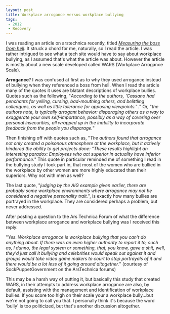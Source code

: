```yaml
---
layout: post
title: Workplace arrogance versus workplace bullying  
tags: 
 - 2012
 - Recovery
---
```


I was reading an article on arstechnica recently, titled *[Measuring the boss from hell](http://arstechnica.com/science/2012/07/measuring-the-boss-from-hell/?comments=1&post=23104152#comment-23104152)*.  It struck a chord for me, naturally, so I read the article.  I was rather intrigued to see what a tech site would have to say about workplace bullying, as I assumed that's what the article was about.  However the article is mostly about a new scale developed called WARS (Workplace Arrogance Scale).  

**Arrogance**?  I was confused at first as to why they used arrogance instead of bullying when they referenced a boss from hell.  When I read the article many of the quotes it uses are blatant descriptions of workplace bullies.  Quotes such as the following, "*According to the authors, 'Cassano had penchants for yelling, cursing, bad-mouthing others, and belittling colleagues, as well as little tolerance for opposing viewpoints.' .*" Or, "*the authors note, is typically arrogant behavior: disparaging others as a way to exaggerate your own self-importance, possibly as a way of covering over personal insecurities, all wrapped up in the inability to incorporate feedback from the people you disparage.*"  

Then finishing off with quotes such as, "*The authors found that arrogance not only created a poisonous atmosphere at the workplace, but it actively hindered the ability to get projects done: "These results highlight an interesting paradox: Employees who act superior in actuality have inferior performance.*"  This quote in particular reminded me of something I read in the bullying study I took part in, that most of the women who are bullied in the workplace by other women are more highly educated than their superiors.  Why not with men as well?  

The last quote, "*judging by the AIG example given earlier, there are probably some workplace environments where arrogance may not be considered a negative personality trait.*", is exactly how many bullies are portrayed in the workplace.  They are considered perhaps a problem, but never addressed.  

After posting a question to the Ars Technica Forum of what the difference between workplace arrogance and workplace bullying was I received this reply:

"*Yes. Workplace arrogance is workplace bullying that you can't do anything about. If there was an even higher authority to report it to, such as, I dunno, the legal system or something, that, you know, gave a shit, well, they'd just call it bullying and celebrities would speak out against it and groups would take video game makers to court to stop portrayals of it and there would be a lot less of it going around altogether.*" (courtesy of SockPuppetGovernment on the ArsTechnica forums)

This may be a harsh way of putting it, but basically this study that created WARS, in their attempts to address workplace arrogance are also, by default, assisting with the management and identification of workplace bullies.  If you score too high on their scale your a workplace bully...but we're not going to call you that.  I personally think it's because the word 'bully' is too politicized, but that's another discussion altogether.   